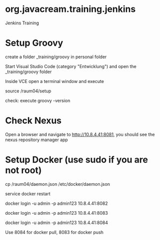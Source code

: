 # org.javacream.training.jenkins
Jenkins Training

# Setup Groovy


create a folder _training/groovy in personal folder

Start Visual Studio Code (category "Entwicklung") and open the _training/groovy folder

Inside VCE open a terminal window and execute

source /raum04/setup

check: execute groovy -version



# Check Nexus

Open a browser and navigate to http://10.8.4.41:8081, you should see the nexus repository manager app

# Setup Docker (use sudo if you are not root)

cp /raum04/daemon.json /etc/docker/daemon.json

service docker restart

docker login -u admin -p admin123 10.8.4.41:8082

docker login -u admin -p admin123 10.8.4.41:8083

docker login -u admin -p admin123 10.8.4.41:8084

Use 8084 for docker pull, 8083 for docker push


